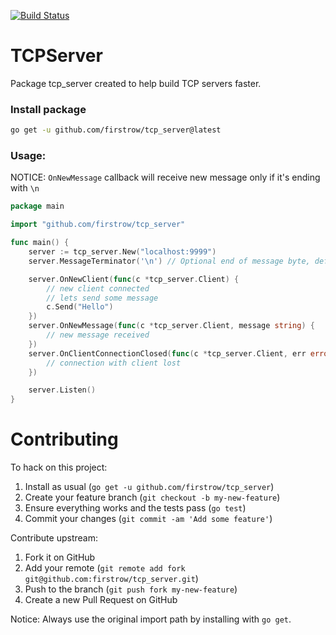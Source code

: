 [![Build Status](https://travis-ci.org/firstrow/tcp_server.svg?branch=master)](https://travis-ci.org/firstrow/tcp_server)

# TCPServer
Package tcp_server created to help build TCP servers faster.

### Install package

``` bash
go get -u github.com/firstrow/tcp_server@latest
```

### Usage:

NOTICE: `OnNewMessage` callback will receive new message only if it's ending with `\n`

``` go
package main

import "github.com/firstrow/tcp_server"

func main() {
	server := tcp_server.New("localhost:9999")
	server.MessageTerminator('\n') // Optional end of message byte, default to newline.

	server.OnNewClient(func(c *tcp_server.Client) {
		// new client connected
		// lets send some message
		c.Send("Hello")
	})
	server.OnNewMessage(func(c *tcp_server.Client, message string) {
		// new message received
	})
	server.OnClientConnectionClosed(func(c *tcp_server.Client, err error) {
		// connection with client lost
	})

	server.Listen()
}
```

# Contributing

To hack on this project:

1. Install as usual (`go get -u github.com/firstrow/tcp_server`)
2. Create your feature branch (`git checkout -b my-new-feature`)
3. Ensure everything works and the tests pass (`go test`)
4. Commit your changes (`git commit -am 'Add some feature'`)

Contribute upstream:

1. Fork it on GitHub
2. Add your remote (`git remote add fork git@github.com:firstrow/tcp_server.git`)
3. Push to the branch (`git push fork my-new-feature`)
4. Create a new Pull Request on GitHub

Notice: Always use the original import path by installing with `go get`.
